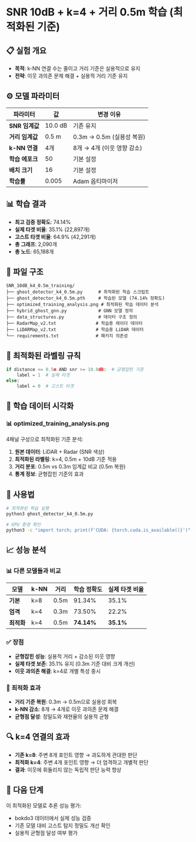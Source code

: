 # SNR 10dB + k=4 + 거리 0.5m 학습 (최적화된 기준)

## 📋 **실험 개요**
- **목적**: k-NN 연결 수는 줄이고 거리 기준은 실용적으로 유지
- **전략**: 이웃 과의존 문제 해결 + 실용적 거리 기준 유지

## ⚙️ **모델 파라미터**
| 파라미터 | 값 | 변경 이유 |
|---------|-----|----------|
| **SNR 임계값** | 10.0 dB | 기존 유지 |
| **거리 임계값** | 0.5 m | 0.3m → 0.5m (실용성 복원) |
| **k-NN 연결** | 4개 | 8개 → 4개 (이웃 영향 감소) |
| **학습 에포크** | 50 | 기본 설정 |
| **배치 크기** | 16 | 기본 설정 |
| **학습률** | 0.005 | Adam 옵티마이저 |

## 📊 **학습 결과**
- **최고 검증 정확도**: 74.14%
- **실제 타겟 비율**: 35.1% (22,897개)
- **고스트 타겟 비율**: 64.9% (42,291개)
- **총 그래프**: 2,090개
- **총 노드**: 65,188개

## 📁 **파일 구조**
```
SNR_10dB_k4_0.5m_training/
├── ghost_detector_k4_0.5m.py      # 최적화된 학습 스크립트
├── ghost_detector_k4_0.5m.pth     # 학습된 모델 (74.14% 정확도)
├── optimized_training_analysis.png # 최적화된 학습 데이터 분석
├── hybrid_ghost_gnn.py            # GNN 모델 정의
├── data_structures.py             # 데이터 구조 정의
├── RadarMap_v2.txt               # 학습용 레이더 데이터
├── LiDARMap_v2.txt               # 학습용 LiDAR 데이터
└── requirements.txt              # 패키지 의존성
```

## 🎯 **최적화된 라벨링 규칙**
```python
if distance <= 0.5m AND snr >= 10.0dB:  # 균형잡힌 기준
    label = 1  # 실제 타겟
else:
    label = 0  # 고스트 타겟
```

## 🎨 **학습 데이터 시각화**

### 📊 **optimized_training_analysis.png**
4패널 구성으로 최적화된 기준 분석:
1. **원본 데이터**: LiDAR + Radar (SNR 색상)
2. **최적화된 라벨링**: k=4, 0.5m + 10dB 기준 적용
3. **거리 분포**: 0.5m vs 0.3m 임계값 비교 (0.5m 복원)
4. **통계 정보**: 균형잡힌 기준의 효과

## 🚀 **사용법**
```bash
# 최적화된 학습 실행
python3 ghost_detector_k4_0.5m.py

# GPU 환경 확인
python3 -c "import torch; print(f'CUDA: {torch.cuda.is_available()}')"
```

## 📈 **성능 분석**

### 📊 **다른 모델들과 비교**
| 모델 | k-NN | 거리 | 학습 정확도 | 실제 타겟 비율 |
|------|------|------|------------|-------------|
| **기본** | k=8 | 0.5m | 91.34% | 35.1% |
| **엄격** | k=4 | 0.3m | 73.50% | 22.2% |
| **최적화** | k=4 | 0.5m | **74.14%** | **35.1%** |

### ✅ **장점**
- **균형잡힌 성능**: 실용적 거리 + 감소된 이웃 영향
- **실제 타겟 보존**: 35.1% 유지 (0.3m 기준 대비 크게 개선)
- **이웃 과의존 해결**: k=4로 개별 특성 중시

### 🎯 **최적화 효과**
- **거리 기준 복원**: 0.3m → 0.5m으로 실용성 회복
- **k-NN 감소**: 8개 → 4개로 이웃 과의존 문제 해결
- **균형점 달성**: 정밀도와 재현율의 실용적 균형

## 🔍 **k=4 연결의 효과**
- **기존 k=8**: 주변 8개 포인트 영향 → 과도하게 관대한 판단
- **최적화 k=4**: 주변 4개 포인트 영향 → 더 엄격하고 개별적 판단
- **결과**: 이웃에 휘둘리지 않는 독립적 판단 능력 향상

## 🔄 **다음 단계**
이 최적화된 모델로 추론 성능 평가:
- bokdo3 데이터에서 실제 성능 검증
- 기존 모델 대비 고스트 탐지 정밀도 개선 확인
- 실용적 균형점 달성 여부 평가
